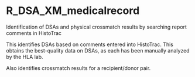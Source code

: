 # R_DSA_XM_medicalrecord
Identification of DSAs and physical crossmatch results by searching report comments in HistoTrac

This identifies DSAs based on comments entered into HistoTrac. This obtains the best-quality data on DSAs, as each has been manually analyzed by the HLA lab.

Also identifies crossmatch results for a recipient/donor pair.
